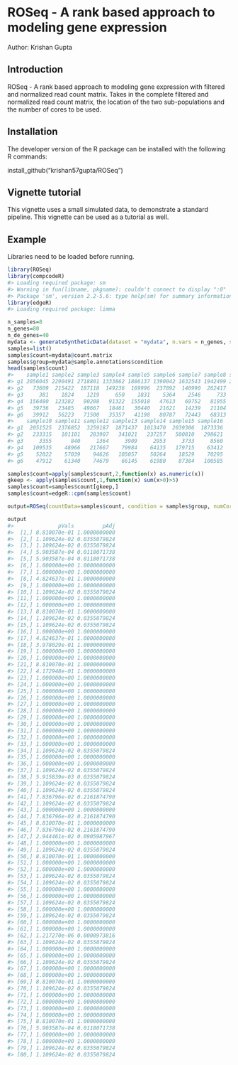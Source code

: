 
<!-- README.md is generated from README.Rmd. Please edit that file -->

# ROSeq - A rank based approach to modeling gene expression

Author: Krishan Gupta

## Introduction

ROSeq - A rank based approach to modeling gene expression with filtered
and normalized read count matrix. Takes in the complete filtered and
normalized read count matrix, the location of the two sub-populations
and the number of cores to be used.

## Installation

The developer version of the R package can be installed with the
following R commands:

install\_github(“krishan57gupta/ROSeq”)

## Vignette tutorial

This vignette uses a small simulated data, to demonstrate a standard
pipeline. This vignette can be used as a tutorial as well.

## Example

Libraries need to be loaded before running.

``` r
library(ROSeq)
library(compcodeR)
#> Loading required package: sm
#> Warning in fun(libname, pkgname): couldn't connect to display ":0"
#> Package 'sm', version 2.2-5.6: type help(sm) for summary information
library(edgeR)
#> Loading required package: limma
```

``` r
n_samples=8
n_genes=80
n_de_genes=40
mydata <- generateSyntheticData(dataset = "mydata", n.vars = n_genes, samples.per.cond = n_samples, n.diffexp = n_de_genes)
samples=list()
samples$count=mydata@count.matrix
samples$group=mydata@sample.annotations$condition
head(samples$count)
#>    sample1 sample2 sample3 sample4 sample5 sample6 sample7 sample8 sample9
#> g1 2056045 2290491 2718801 1333862 1886137 1390042 1632543 1942499 2004335
#> g2   73609  215422  187118  149236  169996  237892  140990  262417  129362
#> g3     381    1824    1219     650    1831    5364    2546     733    4302
#> g4  156480  123282   90208   91322  155018   47613   69752   81955  105999
#> g5   39736   23485   49667   18461   30440   21621   14239   21104   71991
#> g6   39912   56223   71500   35357   41198   80787   72443   68313   76313
#>    sample10 sample11 sample12 sample13 sample14 sample15 sample16
#> g1  2051525  2376852  3259187  1871437  1013470  2039306  1873336
#> g2   233315   101101   283907   341021   237257   500810   298621
#> g3     3355      840     1364     3909     2953     3733     8560
#> g4   109535    48966   217667    79984    64135   179715    63412
#> g5    52022    57039    94626   105057    50264    18529    70295
#> g6    47912    61340    74679    66145    61980    87384   100585
```

``` r
samples$count=apply(samples$count,2,function(x) as.numeric(x))
gkeep <- apply(samples$count,1,function(x) sum(x>0)>5)
samples$count=samples$count[gkeep,]
samples$count=edgeR::cpm(samples$count)
```

``` r
output=ROSeq(countData=samples$count, condition = samples$group, numCores=1)
```

``` r
output
#>              pVals         pAdj
#>  [1,] 8.810070e-01 1.0000000000
#>  [2,] 1.109624e-02 0.0355079824
#>  [3,] 1.109624e-02 0.0355079824
#>  [4,] 5.903587e-04 0.0118071738
#>  [5,] 5.903587e-04 0.0118071738
#>  [6,] 1.000000e+00 1.0000000000
#>  [7,] 1.000000e+00 1.0000000000
#>  [8,] 4.824637e-01 1.0000000000
#>  [9,] 1.000000e+00 1.0000000000
#> [10,] 1.109624e-02 0.0355079824
#> [11,] 1.000000e+00 1.0000000000
#> [12,] 1.000000e+00 1.0000000000
#> [13,] 8.810070e-01 1.0000000000
#> [14,] 1.109624e-02 0.0355079824
#> [15,] 1.109624e-02 0.0355079824
#> [16,] 1.000000e+00 1.0000000000
#> [17,] 4.824637e-01 1.0000000000
#> [18,] 3.978029e-01 1.0000000000
#> [19,] 1.000000e+00 1.0000000000
#> [20,] 1.000000e+00 1.0000000000
#> [21,] 8.810070e-01 1.0000000000
#> [22,] 4.172948e-01 1.0000000000
#> [23,] 1.000000e+00 1.0000000000
#> [24,] 1.000000e+00 1.0000000000
#> [25,] 1.000000e+00 1.0000000000
#> [26,] 1.000000e+00 1.0000000000
#> [27,] 1.000000e+00 1.0000000000
#> [28,] 1.000000e+00 1.0000000000
#> [29,] 1.000000e+00 1.0000000000
#> [30,] 1.000000e+00 1.0000000000
#> [31,] 1.000000e+00 1.0000000000
#> [32,] 1.000000e+00 1.0000000000
#> [33,] 1.000000e+00 1.0000000000
#> [34,] 1.109624e-02 0.0355079824
#> [35,] 1.000000e+00 1.0000000000
#> [36,] 1.000000e+00 1.0000000000
#> [37,] 1.109624e-02 0.0355079824
#> [38,] 5.915839e-03 0.0355079824
#> [39,] 1.109624e-02 0.0355079824
#> [40,] 1.109624e-02 0.0355079824
#> [41,] 7.836796e-02 0.2161874790
#> [42,] 1.109624e-02 0.0355079824
#> [43,] 1.000000e+00 1.0000000000
#> [44,] 7.836796e-02 0.2161874790
#> [45,] 8.810070e-01 1.0000000000
#> [46,] 7.836796e-02 0.2161874790
#> [47,] 2.944461e-02 0.0905987967
#> [48,] 1.000000e+00 1.0000000000
#> [49,] 1.109624e-02 0.0355079824
#> [50,] 8.810070e-01 1.0000000000
#> [51,] 1.000000e+00 1.0000000000
#> [52,] 1.000000e+00 1.0000000000
#> [53,] 1.109624e-02 0.0355079824
#> [54,] 1.109624e-02 0.0355079824
#> [55,] 1.000000e+00 1.0000000000
#> [56,] 1.000000e+00 1.0000000000
#> [57,] 1.109624e-02 0.0355079824
#> [58,] 1.000000e+00 1.0000000000
#> [59,] 1.109624e-02 0.0355079824
#> [60,] 1.000000e+00 1.0000000000
#> [61,] 1.000000e+00 1.0000000000
#> [62,] 1.217270e-06 0.0000973816
#> [63,] 1.109624e-02 0.0355079824
#> [64,] 1.000000e+00 1.0000000000
#> [65,] 1.000000e+00 1.0000000000
#> [66,] 1.109624e-02 0.0355079824
#> [67,] 1.000000e+00 1.0000000000
#> [68,] 1.000000e+00 1.0000000000
#> [69,] 8.810070e-01 1.0000000000
#> [70,] 1.109624e-02 0.0355079824
#> [71,] 1.000000e+00 1.0000000000
#> [72,] 1.000000e+00 1.0000000000
#> [73,] 1.000000e+00 1.0000000000
#> [74,] 1.000000e+00 1.0000000000
#> [75,] 8.810070e-01 1.0000000000
#> [76,] 5.903587e-04 0.0118071738
#> [77,] 1.000000e+00 1.0000000000
#> [78,] 1.000000e+00 1.0000000000
#> [79,] 1.109624e-02 0.0355079824
#> [80,] 1.109624e-02 0.0355079824
```
